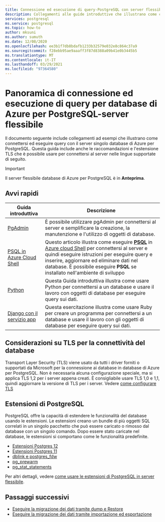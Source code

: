```yaml
---
title: Connessione ed esecuzione di query-PostgreSQL con server flessibili
description: Collegamenti alle guide introduttive che illustrano come connettersi al server flessibile del database di Azure per PostgreSQL ed eseguire query.
services: postgresql
ms.service: postgresql
ms.topic: how-to
author: mksuni
ms.author: sumuth
ms.date: 12/08/2020
ms.openlocfilehash: ee3b1f7db8bdafb1233b32579e032e8c864c37a9
ms.sourcegitcommit: f28ebb95ae9aaaff3f87d8388a09b41e0b3445b5
ms.translationtype: MT
ms.contentlocale: it-IT
ms.lasthandoff: 03/29/2021
ms.locfileid: "97364580"
---
```

# <a name="connect-and-query-overview-for-azure-database-for-postgresql--flexible-server"></a>Panoramica di connessione ed esecuzione di query per database di Azure per PostgreSQL-server flessibile

Il documento seguente include collegamenti ad esempi che illustrano come connettersi ed eseguire query con il server singolo database di Azure per PostgreSQL. Questa guida include anche le raccomandazioni e l'estensione TLS che è possibile usare per connettersi al server nelle lingue supportate di seguito.

>[!IMPORTANT]
> Il server flessibile database di Azure per PostgreSQL è in **Anteprima**.

## <a name="quickstarts"></a>Avvi rapidi

| Guida introduttiva | Descrizione |
|---|---|
|[PgAdmin](https://www.pgadmin.org/)|È possibile utilizzare pgAdmin per connettersi al server e semplificare la creazione, la manutenzione e l'utilizzo di oggetti di database.|
|[PSQL in Azure Cloud Shell](./quickstart-create-server-cli.md#connect-using-postgresql-command-line-client)|Questo articolo illustra come eseguire [**PSQL**](https://www.postgresql.org/docs/current/static/app-psql.html) in [Azure cloud Shell](../../cloud-shell/overview.md) per connettersi al server e quindi eseguire istruzioni per eseguire query e inserire, aggiornare ed eliminare dati nel database. È possibile eseguire **PSQL** se installato nell'ambiente di sviluppo|
|[Python](connect-python.md)|Questa Guida introduttiva illustra come usare Python per connettersi a un database e usare il lavoro con oggetti di database per eseguire query sui dati. |
|[Django con il servizio app](tutorial-django-app-service-postgres.md)|Questa esercitazione illustra come usare Ruby per creare un programma per connettersi a un database e usare il lavoro con gli oggetti di database per eseguire query sui dati.|

## <a name="tls-considerations-for-database-connectivity"></a>Considerazioni su TLS per la connettività del database

Transport Layer Security (TLS) viene usato da tutti i driver forniti o supportati da Microsoft per la connessione ai database in database di Azure per PostgreSQL. Non è necessaria alcuna configurazione speciale, ma si applica TLS 1,2 per i server appena creati. È consigliabile usare TLS 1,0 e 1,1, quindi aggiornare la versione di TLS per i server. Vedere [come configurare TLS](how-to-connect-tls-ssl.md)

## <a name="postgresql-extensions"></a>Estensioni di PostgreSQL

PostgreSQL offre la capacità di estendere le funzionalità del database usando le estensioni. Le estensioni creano un bundle di più oggetti SQL correlati in un singolo pacchetto che può essere caricato o rimosso dal database con un singolo comando. Dopo essere stato caricate nel database, le estensioni si comportano come le funzionalità predefinite.

- [Estensioni Postgres 12](./concepts-extensions.md#postgres-12-extensions)
- [Estensioni Postgres 11](./concepts-extensions.md#postgres-11-extensions)
- [dblink e postgres_fdw](./concepts-extensions.md#dblink-and-postgres_fdw)
- [pg_prewarm](./concepts-extensions.md#pg_prewarm)
- [pg_stat_statements](./concepts-extensions.md#pg_stat_statements)

Per altri dettagli, vedere [come usare le estensioni di PostgreSQL in server flessibile](concepts-extensions.md).

## <a name="next-steps"></a>Passaggi successivi

- [Eseguire la migrazione dei dati tramite dump e Restore](../howto-migrate-using-dump-and-restore.md)
- [Eseguire la migrazione dei dati tramite importazione ed esportazione](../howto-migrate-using-export-and-import.md)
